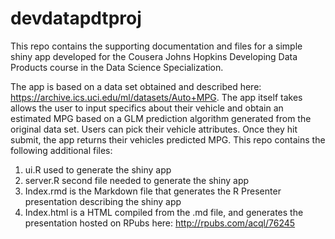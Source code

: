 # devdatapdtproj
This repo contains the supporting documentation and files for a simple shiny app developed for the Cousera Johns Hopkins Developing Data Products course in the Data Science Specialization. 

The app is based on a data set obtained and described here: https://archive.ics.uci.edu/ml/datasets/Auto+MPG. The app itself takes allows the user to input specifics about their vehicle and obtain an estimated MPG based on a GLM prediction algorithm generated from the original data set. Users can pick their vehicle attributes. Once they hit submit, the app returns their vehicles predicted MPG. This repo contains the following additional files:

1. ui.R used to generate the shiny app
2. server.R second file needed to generate the shiny app
3. Index.rmd is the Markdown file that generates the R Presenter presentation describing the shiny app
4. Index.html is a HTML compiled from the .md file, and generates the presentation hosted on RPubs here: http://rpubs.com/acql/76245
